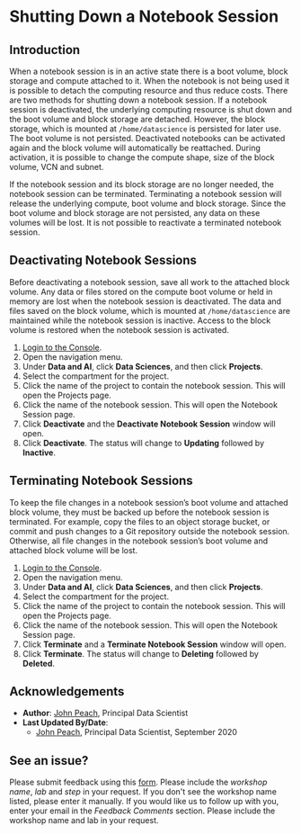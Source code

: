# Shutting Down a Notebook Session
## Introduction

When a notebook session is in an active state there is a boot volume, block storage and compute attached to it. When the notebook is not being used it is possible to detach the computing resource and thus reduce costs. There are two methods for shutting down a notebook session. If a notebook session is deactivated, the underlying computing resource is shut down and the boot volume and block storage are detached. However, the block storage, which is mounted at ``/home/datascience`` is persisted for later use. The boot volume is not persisted. Deactivated notebooks can be activated again and the block volume will automatically be reattached. During activation, it is possible to change the compute shape, size of the block volume, VCN and subnet.

If the notebook session and its block storage are no longer needed, the notebook session can be terminated. Terminating a notebook session will release the underlying compute, boot volume and block storage. Since the boot volume and block storage are not persisted, any data on these volumes will be lost. It is not possible to reactivate a terminated notebook session.

## Deactivating Notebook Sessions

Before deactivating a notebook session, save all work to the attached block volume. Any data or files stored on the compute boot volume or held in memory are lost when the notebook session is deactivated. The data and files saved on the block volume, which is mounted at ``/home/datascience`` are maintained while the notebook session is inactive. Access to the block volume is restored when the notebook session is activated.

1. [Login to the Console](https://www.oracle.com/cloud/sign-in.html).
1. Open the navigation menu.
1. Under **Data and AI**, click **Data Sciences**, and then click **Projects**.
1. Select the compartment for the project.
1. Click the name of the project to contain the notebook session. This will open the Projects page.
1. Click the name of the notebook session. This will open the Notebook Session page.
1. Click **Deactivate** and the **Deactivate Notebook Session** window will open.
1. Click **Deactivate**. The status will change to **Updating** followed by **Inactive**.


## Terminating Notebook Sessions

To keep the file changes in a notebook session’s boot volume and attached block volume, they must be backed up before the notebook session is terminated. For example, copy the files to an object storage bucket, or commit and push changes to a Git repository outside the notebook session. Otherwise, all file changes in the notebook session’s boot volume and attached block volume will be lost.

1. [Login to the Console](https://www.oracle.com/cloud/sign-in.html).
1. Open the navigation menu.
1. Under **Data and AI**, click **Data Sciences**, and then click **Projects**.
1. Select the compartment for the project.
1. Click the name of the project to contain the notebook session. This will open the Projects page.
1. Click the name of the notebook session. This will open the Notebook Session page.
1. Click **Terminate** and a **Terminate Notebook Session** window will open.
1. Click **Terminate**. The status will change to **Deleting** followed by **Deleted**.

## Acknowledgements

* **Author**: [John Peach](https://www.linkedin.com/in/jpeach/), Principal Data Scientist
* **Last Updated By/Date**:
    * [John Peach](https://www.linkedin.com/in/jpeach/), Principal Data Scientist, September 2020

## See an issue?

Please submit feedback using this [form](https://apexapps.oracle.com/pls/apex/f?p=133:1:::::P1_FEEDBACK:1). Please include the *workshop name*, *lab* and *step* in your request. If you don't see the workshop name listed, please enter it manually. If you would like us to follow up with you, enter your email in the *Feedback Comments* section. Please include the workshop name and lab in your request.

